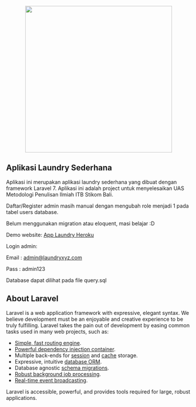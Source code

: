 <p align="center"><img src="https://laravel.com/img/logotype.min.svg" width="400"></p>

## Aplikasi Laundry Sederhana

Aplikasi ini merupakan aplikasi laundry sederhana yang dibuat dengan framework Laravel 7. Aplikasi ini adalah project untuk menyelesaikan UAS Metodologi Penulisan Ilmiah ITB Stikom Bali.

Daftar/Register admin masih manual dengan mengubah role menjadi 1 pada tabel users database.

Belum menggunakan migration atau eloquent, masi belajar :D

Demo website: [App Laundry Heroku](http://mpi-applaundry.herokuapp.com)

Login admin:

Email : admin@laundryxyz.com

Pass  : admin123

Database dapat dilihat pada file query.sql

## About Laravel

Laravel is a web application framework with expressive, elegant syntax. We believe development must be an enjoyable and creative experience to be truly fulfilling. Laravel takes the pain out of development by easing common tasks used in many web projects, such as:

- [Simple, fast routing engine](https://laravel.com/docs/routing).
- [Powerful dependency injection container](https://laravel.com/docs/container).
- Multiple back-ends for [session](https://laravel.com/docs/session) and [cache](https://laravel.com/docs/cache) storage.
- Expressive, intuitive [database ORM](https://laravel.com/docs/eloquent).
- Database agnostic [schema migrations](https://laravel.com/docs/migrations).
- [Robust background job processing](https://laravel.com/docs/queues).
- [Real-time event broadcasting](https://laravel.com/docs/broadcasting).

Laravel is accessible, powerful, and provides tools required for large, robust applications.

